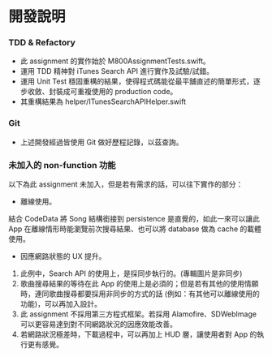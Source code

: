 #  開發說明

### TDD & Refactory

- 此 assignment 的實作始於 M800AssignmentTests.swift。
- 運用 TDD 精神對 iTunes Search API 進行實作及試驗/試錯。
- 運用 Unit Test 穩固重構的結果，使得程式碼能從最平舖直述的簡單形式，逐步收斂、封裝成可重複使用的 production code。
- 其重構結果為 helper/ITunesSearchAPIHelper.swift

### Git

- 上述開發經過皆使用 Git 做好歷程記錄，以茲查詢。

### 未加入的 non-function 功能

以下為此 assignment 未加入，但是若有需求的話，可以往下實作的部分：

- 離線使用。

結合 CodeData 將 Song 結構銜接到 persistence 是直覺的，如此一來可以讓此 App 在離線情形時能瀏覽前次搜尋結果、也可以將 database 做為 cache 的載體使用。

- 因應網路狀態的 UX 提升。

1. 此例中，Search API 的使用上，是採同步執行的。(專輯圖片是非同步)
2. 歌曲搜尋結果的等待在此 App 的使用上是必須的；但是若有其他的使用情願時，連同歌曲搜尋都要採用非同步的方式的話 (例如：有其他可以離線使用的功能)，可以再加入設計。
3. 此 assignment 不採用第三方程式框架。若採用 Alamofire、SDWebImage 可以更容易達到對不同網路狀況的因應效能改善。
4. 若網路狀況極差時，下載過程中，可以再加上 HUD 層，讓使用者對 App 的執行更有感覺。


